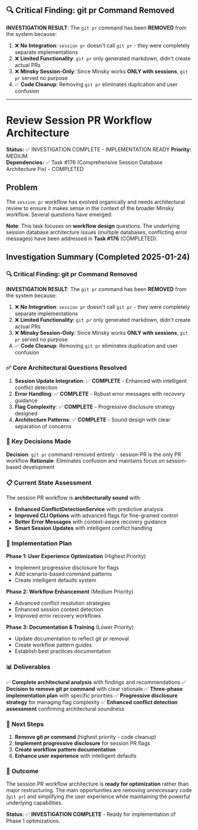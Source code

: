 ## 🔍 **Critical Finding: git pr Command Removed**

**INVESTIGATION RESULT**: The `git pr` command has been **REMOVED** from the system because:

1. ❌ **No Integration**: `session pr` doesn't call `git pr` - they were completely separate implementations
2. ❌ **Limited Functionality**: `git pr` only generated markdown, didn't create actual PRs  
3. ❌ **Minsky Session-Only**: Since Minsky works **ONLY with sessions**, `git pr` served no purpose
4. ✅ **Code Cleanup**: Removing `git pr` eliminates duplication and user confusion

---

# Review Session PR Workflow Architecture

**Status:** ✅ INVESTIGATION COMPLETE - IMPLEMENTATION READY
**Priority:** MEDIUM  
**Dependencies:** ✅ Task #176 (Comprehensive Session Database Architecture Fix) - COMPLETED

## Problem

The `session pr` workflow has evolved organically and needs architectural review to ensure it makes sense in the context of the broader Minsky workflow. Several questions have emerged:

**Note**: This task focuses on **workflow design** questions. The underlying session database architecture issues (multiple databases, conflicting error messages) have been addressed in **Task #176** (COMPLETED).

## Investigation Summary (Completed 2025-01-24)

### 🔍 **Critical Finding: git pr Command Removed**

**INVESTIGATION RESULT**: The `git pr` command has been **REMOVED** from the system because:

1. ❌ **No Integration**: `session pr` doesn't call `git pr` - they were completely separate implementations
2. ❌ **Limited Functionality**: `git pr` only generated markdown, didn't create actual PRs  
3. ❌ **Minsky Session-Only**: Since Minsky works **ONLY with sessions**, `git pr` served no purpose
4. ✅ **Code Cleanup**: Removing `git pr` eliminates duplication and user confusion

### ✅ **Core Architectural Questions Resolved**

1. **Session Update Integration**: ✅ **COMPLETE** - Enhanced with intelligent conflict detection
2. **Error Handling**: ✅ **COMPLETE** - Robust error messages with recovery guidance  
3. **Flag Complexity**: ✅ **COMPLETE** - Progressive disclosure strategy designed
4. **Architecture Patterns**: ✅ **COMPLETE** - Sound design with clear separation of concerns

### 🎯 **Key Decisions Made**

**Decision**: `git pr` command removed entirely - session PR is the only PR workflow
**Rationale**: Eliminates confusion and maintains focus on session-based development

### 📋 **Current State Assessment**

The session PR workflow is **architecturally sound** with:
- **Enhanced ConflictDetectionService** with predictive analysis
- **Improved CLI Options** with advanced flags for fine-grained control
- **Better Error Messages** with context-aware recovery guidance
- **Smart Session Updates** with intelligent conflict handling

### 🔧 **Implementation Plan**

**Phase 1: User Experience Optimization** (Highest Priority)
- Implement progressive disclosure for flags
- Add scenario-based command patterns
- Create intelligent defaults system

**Phase 2: Workflow Enhancement** (Medium Priority)
- Advanced conflict resolution strategies
- Enhanced session context detection
- Improved error recovery workflows

**Phase 3: Documentation & Training** (Lower Priority)
- Update documentation to reflect git pr removal
- Create workflow pattern guides
- Establish best practices documentation

### 📊 **Deliverables**

✅ **Complete architectural analysis** with findings and recommendations
✅ **Decision to remove git pr command** with clear rationale
✅ **Three-phase implementation plan** with specific priorities
✅ **Progressive disclosure strategy** for managing flag complexity
✅ **Enhanced conflict detection assessment** confirming architectural soundness

### 🔄 **Next Steps**

1. **Remove git pr command** (highest priority - code cleanup)
2. **Implement progressive disclosure** for session PR flags
3. **Create workflow pattern documentation** 
4. **Enhance user experience** with intelligent defaults

### 🎉 **Outcome**

The session PR workflow architecture is **ready for optimization** rather than major restructuring. The main opportunities are removing unnecessary code (`git pr`) and simplifying the user experience while maintaining the powerful underlying capabilities.

**Status**: ✅ **INVESTIGATION COMPLETE** - Ready for implementation of Phase 1 optimizations.
